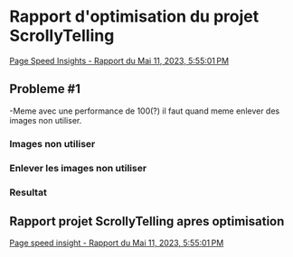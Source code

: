 # Rapport d'optimisation du projet ScrollyTelling #

[Page Speed Insights - Rapport du Mai 11, 2023, 5:55:01 PM](https://pagespeed.web.dev/analysis/https-yaratadarkness-github-io-Abdanor-Daniel-scrollytelling/v7rny75l0p?form_factor=mobile)


## Probleme #1 ##
-Meme avec une performance de 100(?) il faut quand meme enlever des images non utiliser.

### Images non utiliser ###

### Enlever les images non utiliser ###

### Resultat ###

## Rapport projet ScrollyTelling apres optimisation ##

[Page speed insight - Rapport du Mai 11, 2023, 5:55:01 PM](https://pagespeed.web.dev/analysis/https-yaratadarkness-github-io-Abdanor-Daniel-scrollytelling/v7rny75l0p?form_factor=desktop)
